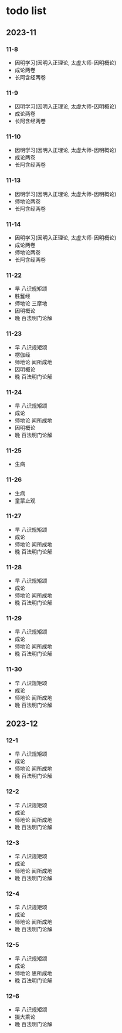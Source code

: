 # todo list

## 2023-11

### 11-8
- 因明学习(因明入正理论, 太虚大师-因明概论)
- 成论两卷
- 长阿含经两卷

### 11-9
- 因明学习(因明入正理论, 太虚大师-因明概论)
- 成论两卷
- 长阿含经两卷

### 11-10
- 因明学习(因明入正理论, 太虚大师-因明概论)
- 成论两卷
- 长阿含经两卷

### 11-13
- 因明学习(因明入正理论, 太虚大师-因明概论)
- 师地论两卷
- 长阿含经两卷

### 11-14
- 因明学习(因明入正理论, 太虚大师-因明概论)
- 成论两卷
- 师地论两卷
- 长阿含经两卷

### 11-22
- 早 八识规矩颂
- 胜鬘经
- 师地论 三摩地
- 因明概论
- 晚 百法明门论解

### 11-23
- 早 八识规矩颂
- 楞伽经
- 师地论 闻所成地
- 因明概论
- 晚 百法明门论解

### 11-24
- 早 八识规矩颂
- 成论
- 师地论 闻所成地
- 因明概论
- 晚 百法明门论解

### 11-25
- 生病
### 11-26
- 生病
- 童蒙止观

### 11-27
- 早 八识规矩颂
- 成论
- 师地论 闻所成地
- 晚 百法明门论解

### 11-28
- 早 八识规矩颂
- 成论
- 师地论 闻所成地
- 晚 百法明门论解

### 11-29
- 早 八识规矩颂
- 成论
- 师地论 闻所成地
- 晚 百法明门论解

### 11-30
- 早 八识规矩颂
- 成论
- 师地论 闻所成地
- 晚 百法明门论解

## 2023-12

### 12-1
- 早 八识规矩颂
- 成论
- 师地论 闻所成地
- 晚 百法明门论解

### 12-2
- 早 八识规矩颂
- 成论
- 师地论 闻所成地
- 晚 百法明门论解

### 12-3
- 早 八识规矩颂
- 成论
- 师地论 闻所成地
- 晚 百法明门论解

### 12-4
- 早 八识规矩颂
- 成论
- 师地论 闻所成地
- 晚 百法明门论解

### 12-5
- 早 八识规矩颂
- 成论
- 师地论 思所成地
- 晚 百法明门论解

### 12-6
- 早 八识规矩颂
- 摄大乘论
- 晚 百法明门论解
